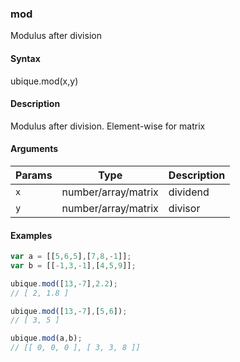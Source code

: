 ### mod

Modulus after division


#### Syntax

ubique.mod(x,y)


#### Description

Modulus after division. Element-wise for matrix  



#### Arguments

|Params|Type|Description
|---------|----|-----------
|`x` | number/array/matrix | dividend
|`y` | number/array/matrix | divisor


#### Examples

```js
var a = [[5,6,5],[7,8,-1]];
var b = [[-1,3,-1],[4,5,9]];

ubique.mod([13,-7],2.2);
// [ 2, 1.8 ]

ubique.mod([13,-7],[5,6]);
// [ 3, 5 ]

ubique.mod(a,b);
// [[ 0, 0, 0 ], [ 3, 3, 8 ]]
```

